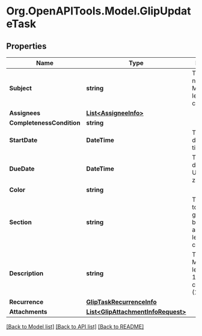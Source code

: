 
# Org.OpenAPITools.Model.GlipUpdateTask

## Properties

Name | Type | Description | Notes
------------ | ------------- | ------------- | -------------
**Subject** | **string** | Task name/subject. Max allowed length is 250 characters. | [optional] 
**Assignees** | [**List&lt;AssigneeInfo&gt;**](AssigneeInfo.md) |  | [optional] 
**CompletenessCondition** | **string** |  | [optional] 
**StartDate** | **DateTime** | Task start date in UTC time zone | [optional] 
**DueDate** | **DateTime** | Task due date/time in UTC time zone | [optional] 
**Color** | **string** |  | [optional] 
**Section** | **string** | Task section to group/search by. Max allowed length is 100 characters | [optional] 
**Description** | **string** | Task details. Max allowed length is 102400 characters (100kB) | [optional] 
**Recurrence** | [**GlipTaskRecurrenceInfo**](GlipTaskRecurrenceInfo.md) |  | [optional] 
**Attachments** | [**List&lt;GlipAttachmentInfoRequest&gt;**](GlipAttachmentInfoRequest.md) |  | [optional] 

[[Back to Model list]](../README.md#documentation-for-models)
[[Back to API list]](../README.md#documentation-for-api-endpoints)
[[Back to README]](../README.md)

